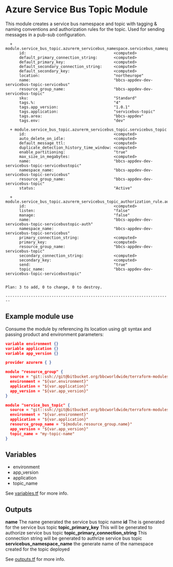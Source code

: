# Azure Service Bus Topic Module

This module creates a service bus namespace and topic with tagging & naming conventions and authorization rules for the topic. Used for sending messages in a pub-sub configuration.
    
      + module.service_bus_topic.azurerm_servicebus_namespace.servicebus_namespace
          id:                                      <computed>
          default_primary_connection_string:       <computed>
          default_primary_key:                     <computed>
          default_secondary_connection_string:     <computed>
          default_secondary_key:                   <computed>
          location:                                "northeurope"
          name:                                    "bbcs-appdev-dev-servicebus-topic-servicebus"
          resource_group_name:                     "bbcs-appdev-dev-servicebus-topic"
          sku:                                     "Standard"
          tags.%:                                  "4"
          tags.app_version:                        "1.0.1"
          tags.application:                        "servicebus-topic"
          tags.area:                               "bbcs-appdev"
          tags.env:                                "dev"
    
      + module.service_bus_topic.azurerm_servicebus_topic.servicebus_topic
          id:                                      <computed>
          auto_delete_on_idle:                     <computed>
          default_message_ttl:                     <computed>
          duplicate_detection_history_time_window: <computed>
          enable_partitioning:                     "true"
          max_size_in_megabytes:                   <computed>
          name:                                    "bbcs-appdev-dev-servicebus-topic-servicebustopic"
          namespace_name:                          "bbcs-appdev-dev-servicebus-topic-servicebus"
          resource_group_name:                     "bbcs-appdev-dev-servicebus-topic"
          status:                                  "Active"
    
      + module.service_bus_topic.azurerm_servicebus_topic_authorization_rule.auth_rule
          id:                                      <computed>
          listen:                                  "false"
          manage:                                  "false"
          name:                                    "bbcs-appdev-dev-servicebus-topic-servicebustopic-auth"
          namespace_name:                          "bbcs-appdev-dev-servicebus-topic-servicebus"
          primary_connection_string:               <computed>
          primary_key:                             <computed>
          resource_group_name:                     "bbcs-appdev-dev-servicebus-topic"
          secondary_connection_string:             <computed>
          secondary_key:                           <computed>
          send:                                    "true"
          topic_name:                              "bbcs-appdev-dev-servicebus-topic-servicebustopic"
    
    
    Plan: 3 to add, 0 to change, 0 to destroy.
    
    ------------------------------------------------------------------------

## Example module use

Consume the module by referencing its location using git syntax and passing product and environment parameters:

```json
variable environment {}
variable application {}
variable app_version {}

provider azurerm { }

module "resource_group" {
  source = "git::ssh://git@bitbucket.org/bbcworldwide/terraform-modules.git//azure/modules/resource-group"
  environment = "${var.environment}"
  application = "${var.application}"
  app_version = "${var.app_version}"
}

module "service_bus_topic" {
  source = "git::ssh://git@bitbucket.org/bbcworldwide/terraform-modules.git//azure/modules/service-bus-topic"
  environment = "${var.environment}"
  application = "${var.application}"
  resource_group_name = "${module.resource_group.name}"
  app_version = "${var.app_version}"
  topic_name = "my-topic-name"
}
```

## Variables

* environment
* app_version
* application
* topic_name

See [variables.tf](variables.tf) for more info.

## Outputs

**name** The name generated the service bus topic name
**id** The is generated for the service bus topic
**topic_primary_key** This will be generated to authorize service bus topic
**topic_primary_connection_string** This connection string will be generated to authrize service bus topic
**servicebus_namespace_name** the generate name of the namespace created for the topic deployed

See [outputs.tf](output.tf) for more info.